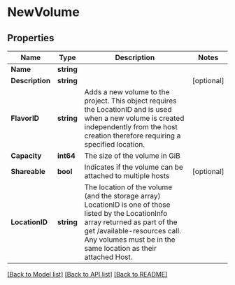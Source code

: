 # NewVolume

## Properties

Name | Type | Description | Notes
------------ | ------------- | ------------- | -------------
**Name** | **string** |  | 
**Description** | **string** |  | [optional] 
**FlavorID** | **string** | Adds a new volume to the project.  This object requires the LocationID and is used when a new volume is created independently from the host creation therefore requiring a specified location. | 
**Capacity** | **int64** | The size of the volume in GiB | 
**Shareable** | **bool** | Indicates if the volume can be attached to multiple hosts | [optional] 
**LocationID** | **string** | The location of the volume (and the storage array) LocationID is one of those listed by the LocationInfo array returned as part of the get /available-resources call. Any volumes must be in the same location as their attached Host. | 

[[Back to Model list]](../README.md#documentation-for-models) [[Back to API list]](../README.md#documentation-for-api-endpoints) [[Back to README]](../README.md)


